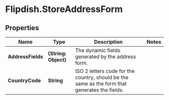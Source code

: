 # Flipdish.StoreAddressForm

## Properties
Name | Type | Description | Notes
------------ | ------------- | ------------- | -------------
**AddressFields** | **{String: Object}** | The dynamic fields generated by the address form. | 
**CountryCode** | **String** | ISO 2 letters code for the country, should be the same as the form that generates the fields. | 


